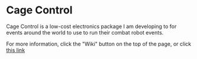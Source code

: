 # Cage Control

Cage Control is a low-cost electronics package I am developing to for events around the world to use to run their combat robot events.  

For more information, click the "Wiki" button on the top of the page, or click [this link](https://github.com/JimHeaney/CageControl/wiki)
